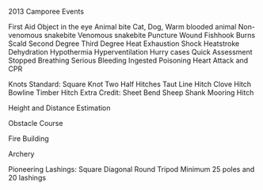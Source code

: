2013 Camporee Events

First Aid
	Object in the eye
	Animal bite
		Cat, Dog, Warm blooded animal
		Non-venomous snakebite
		Venomous snakebite
	Puncture Wound
		Fishhook
	Burns
		Scald
		Second Degree
		Third Degree
	Heat Exhaustion
	Shock
	Heatstroke
	Dehydration
	Hypothermia
	Hyperventilation
	Hurry cases
		Quick Assessment
	Stopped Breathing
	Serious Bleeding
	Ingested Poisoning
	Heart Attack and CPR

Knots
	Standard:
		Square Knot
		Two Half Hitches
		Taut Line Hitch
		Clove Hitch
		Bowline
		Timber Hitch
	Extra Credit:
		Sheet Bend
		Sheep Shank
		Mooring Hitch

Height and Distance Estimation

Obstacle Course

Fire Building

Archery

Pioneering
	Lashings:
		Square
		Diagonal
		Round
		Tripod
	Minimum 25 poles and 20 lashings

